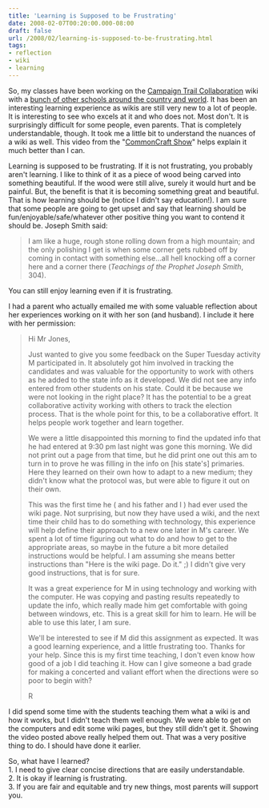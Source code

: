 ```yaml
---
title: 'Learning is Supposed to be Frustrating'
date: 2008-02-07T00:20:00.000-08:00
draft: false
url: /2008/02/learning-is-supposed-to-be-frustrating.html
tags: 
- reflection
- wiki
- learning
---
```


So, my classes have been working on the [Campaign Trail Collaboration](http://campaigntrailcollaboration.wikispaces.com/Super+Tuesday%21) wiki with a [bunch of other schools around the country and world](http://campaigntrailcollaboration.wikispaces.com/#tochome4). It has been an interesting learning experience as wikis are still very new to a lot of people. It is interesting to see who excels at it and who does not. Most don't. It is surprisingly difficult for some people, even parents. That is completely understandable, though. It took me a little bit to understand the nuances of a wiki as well. This video from the "[CommonCraft Show](http://www.commoncraft.com/show)" helps explain it much better than I can.  
  
  
Learning is supposed to be frustrating. If it is not frustrating, you probably aren't learning. I like to think of it as a piece of wood being carved into something beautiful. If the wood were still alive, surely it would hurt and be painful. But, the benefit is that it is becoming something great and beautiful. That is how learning should be (notice I didn't say education!). I am sure that some people are going to get upset and say that learning should be fun/enjoyable/safe/whatever other positive thing you want to contend it should be. Joseph Smith said:  

> I am like a huge, rough stone rolling down from a high mountain; and the only polishing I get is when some corner gets rubbed off by coming in contact with something else...all hell knocking off a corner here and a corner there (_Teachings of the Prophet Joseph Smith_, 304).

You can still enjoy learning even if it is frustrating.  
  
I had a parent who actually emailed me with some valuable reflection about her experiences working on it with her son (and husband). I include it here with her permission:  

> Hi Mr Jones,  
>   
> Just wanted to give you some feedback on the Super Tuesday activity M participated in. It absolutely got him involved in tracking the candidates and was valuable for the opportunity to work with others as he added to the state info as it developed. We did not see any info entered from other students on his state. Could it be because we were not looking in the right place? It has the potential to be a great collaborative activity working with others to track the election process. That is the whole point for this, to be a collaborative effort. It helps people work together and learn together.  
>   
> We were a little disappointed this morning to find the updated info that he had entered at 9:30 pm last night was gone this morning. We did not print out a page from that time, but he did print one out this am to turn in to prove he was filling in the info on \[his state's\] primaries. Here they learned on their own how to adapt to a new medium; they didn't know what the protocol was, but were able to figure it out on their own.  
>   
> This was the first time he ( and his father and I ) had ever used the wiki page. Not surprising, but now they have used a wiki, and the next time their child has to do something with technology, this experience will help define their approach to a new one later in M's career. We spent a lot of time figuring out what to do and how to get to the appropriate areas, so maybe in the future a bit more detailed instructions would be helpful. I am assuming she means better instructions than "Here is the wiki page. Do it." ;) I didn't give very good instructions, that is for sure.  
>   
> It was a great experience for M in using technology and working with the computer. He was copying and pasting results repeatedly to update the info, which really made him get comfortable with going between windows, etc. This is a great skill for him to learn. He will be able to use this later, I am sure.  
>   
> We'll be interested to see if M did this assignment as expected. It was a good learning experience, and a little frustrating too. Thanks for your help. Since this is my first time teaching, I don't even know how good of a job I did teaching it. How can I give someone a bad grade for making a concerted and valiant effort when the directions were so poor to begin with?  
>   
> R  

  
I did spend some time with the students teaching them what a wiki is and how it works, but I didn't teach them well enough. We were able to get on the computers and edit some wiki pages, but they still didn't get it. Showing the video posted above really helped them out. That was a very positive thing to do. I should have done it earlier.  
  
So, what have I learned?  
1\. I need to give clear concise directions that are easily understandable.  
2\. It is okay if learning is frustrating.  
3\. If you are fair and equitable and try new things, most parents will support you.